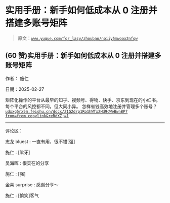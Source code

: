 # 实用手册：新手如何低成本从 0 注册并搭建多账号矩阵

> 原文：[`www.yuque.com/for_lazy/zhoubao/noiiy5mwoox2nfqw`](https://www.yuque.com/for_lazy/zhoubao/noiiy5mwoox2nfqw)

## (60 赞)实用手册：新手如何低成本从 0 注册并搭建多账号矩阵

作者： 施仁

日期：2025-02-27

矩阵化操作的平台从最早的知乎、视频号、得物、快手、京东到现在的小红书。 每个平台的风控都不同，但大同小异。 怎样省钱高效地注册并管理多个账号？ [`udxxg5rx5m.feishu.cn/docx/Z1G2drp1Ro1hWTx2Hd9cWeBwnBP?from=from_copylink&reRdXZ;=1`](https://udxxg5rx5m.feishu.cn/docx/Z1G2drp1Ro1hWTx2Hd9cWeBwnBP?from=from_copylink&reRdXZ;=1)

* * *

评论区：

志龙 bluest : 一直有用，很不错[强]

施仁 : [呲牙]

吴海晖 : 很实在的分享

施仁 : [强]

金喜 surprise : 感谢分享～

施仁 : [偷笑]客气